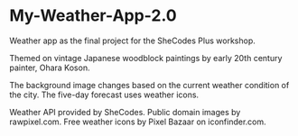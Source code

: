 # My-Weather-App-2.0

Weather app as the final project for the SheCodes Plus workshop. 

Themed on vintage Japanese woodblock paintings by early 20th century painter, Ohara Koson. 

The background image changes based on the current weather condition of the city. The five-day forecast uses weather icons.

Weather API provided by SheCodes. Public domain images by rawpixel.com. Free weather icons by Pixel Bazaar on iconfinder.com.
